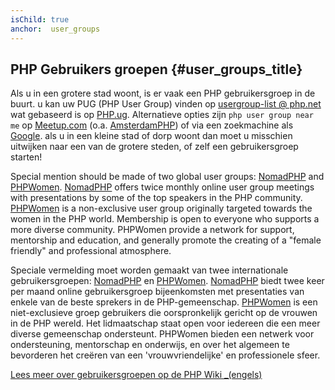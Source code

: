 ```yaml
---
isChild: true
anchor:  user_groups
---
```


## PHP Gebruikers groepen {#user_groups_title}

Als u in een grotere stad woont, is er vaak een PHP gebruikersgroep in de buurt. u kan uw PUG (PHP User Group) vinden op [usergroup-list @ php.net][php-uglist] wat gebaseerd is op [PHP.ug][php-ug]. Alternatieve opties zijn ```php user group near me``` op [Meetup.com][meetup] (o.a. [AmsterdamPHP][AmsterdamPHP]) of via een zoekmachine als [Google][google]. als u in een kleine stad of dorp woont dan moet u misschien uitwijken naar een van de grotere steden, of zelf een gebruikersgroep starten!

Special mention should be made of two global user groups: [NomadPHP] and [PHPWomen]. [NomadPHP] offers twice monthly
online user group meetings with presentations by some of the top speakers in the PHP community.
[PHPWomen] is a non-exclusive user group originally targeted towards the women in the PHP world. Membership is open to
everyone who supports a more diverse community. PHPWomen provide a network for support, mentorship and education, and
generally promote the creating of a "female friendly" and professional atmosphere.

Speciale vermelding moet worden gemaakt van twee internationale gebruikersgroepen: [NomadPHP] en [PHPWomen]. [NomadPHP] biedt twee keer per maand
online gebruikersgroep bijeenkomsten met presentaties van enkele van de beste sprekers in de PHP-gemeenschap.
[PHPWomen] is een niet-exclusieve groep gebruikers die oorspronkelijk gericht op de vrouwen in de PHP wereld. Het lidmaatschap staat open voor
iedereen die een meer diverse gemeenschap ondersteunt. PHPWomen bieden een netwerk voor ondersteuning, mentorschap en onderwijs, en
over het algemeen te bevorderen het creëren van een 'vrouwvriendelijke' en professionele sfeer.

[Lees meer over gebruikersgroepen op de PHP Wiki _(engels)][php-wiki]

[google]: https://www.google.com/search?q=php+user+group+near+me
[meetup]: http://www.meetup.com/find/
[php-ug]: http://php.ug/
[NomadPHP]: https://nomadphp.com/
[PHPWomen]: http://phpwomen.org/
[php-wiki]: https://wiki.php.net/usergroups
[php-uglist]: http://php.net/ug.php
[AmsterdamPHP]: http://www.meetup.com/AmsterdamPHP/